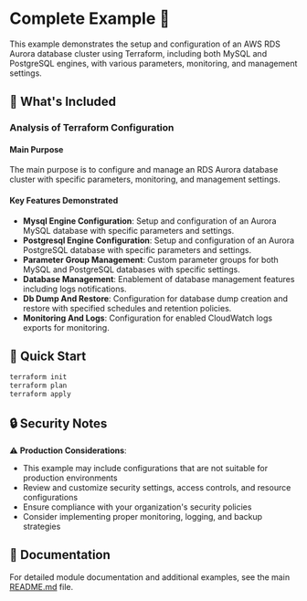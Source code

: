 # Complete Example 🚀

This example demonstrates the setup and configuration of an AWS RDS Aurora database cluster using Terraform, including both MySQL and PostgreSQL engines, with various parameters, monitoring, and management settings.

## 🔧 What's Included

### Analysis of Terraform Configuration

#### Main Purpose
The main purpose is to configure and manage an RDS Aurora database cluster with specific parameters, monitoring, and management settings.

#### Key Features Demonstrated
- **Mysql Engine Configuration**: Setup and configuration of an Aurora MySQL database with specific parameters and settings.
- **Postgresql Engine Configuration**: Setup and configuration of an Aurora PostgreSQL database with specific parameters and settings.
- **Parameter Group Management**: Custom parameter groups for both MySQL and PostgreSQL databases with specific settings.
- **Database Management**: Enablement of database management features including logs notifications.
- **Db Dump And Restore**: Configuration for database dump creation and restore with specified schedules and retention policies.
- **Monitoring And Logs**: Configuration for enabled CloudWatch logs exports for monitoring.

## 🚀 Quick Start

```bash
terraform init
terraform plan
terraform apply
```

## 🔒 Security Notes

⚠️ **Production Considerations**: 
- This example may include configurations that are not suitable for production environments
- Review and customize security settings, access controls, and resource configurations
- Ensure compliance with your organization's security policies
- Consider implementing proper monitoring, logging, and backup strategies

## 📖 Documentation

For detailed module documentation and additional examples, see the main [README.md](../../README.md) file. 